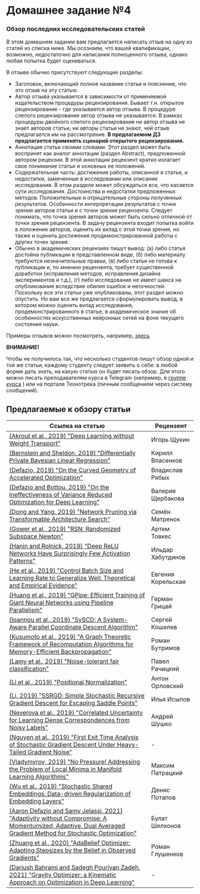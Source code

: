 # Домашнее задание №4
### Обзор последних исследовательских статей

В этом домашнем задании вам предлагается написать отзыв на одну из статей из списка ниже. Мы осознаем, что вашей квалификации, возможно, недостаточно для написания полноценного отзыва, однако любая попытка будет оцениваться.

В отзыве обычно присутствуют следующие разделы:

- Заголовок, включающий полное название статьи и пояснение, что это отзыв на эту статью.
- Автор отзыва указывается в зависимости от применяемой издательством процедуры рецензирования. Бывает т.н. открытое рецензирование - где указывается автор отзыва. В процедуре слепого рецензирования автор отзыва не указывается. В рамках процедуры двойного слепого рецензирования ни автор отзыва не знает авторов статьи, ни авторы статьи не знают, чей отзыв предлагается им на рассмотрение. **В предлагаемом ДЗ предлагается применять сценарий открытого рецензирования.**
- Аннотация статьи своими словами. Этот раздел может быть воспринят как аналог аннотации (раздел Abstract), предложенной автором рецензии. В этой аннотации рецензент кратко излагает свое понимание статьи и основных ее положений.
- Содержательная часть: достижения работы, описанной в статье, и недостатки, замеченные в исследовании или описании исследования. В этом разделе может обсуждаться все, что касается сути исследования. Достоинства и недостатки предложенных методов. Положительные и отрицательные стороны полученных результатов. Особенности интерпретации результатов с точки зрения авторов статьи и с точки зрения рецензента. Следует понимать, что точка зрения авторов может быть сильно отличной от точки зрения рецензента. В задачу рецензента входит попытка войти в положение авторов, оценить их вклад с этой точки зрения, но также и оценить достижения продемонстрированной работы с других точек зрения.
- Обычно в академических рецензиях пишут вывод: (а) либо статья достойна публикации в представленном виде, (б) либо материалу требуются незначительные правки, (в) либо статья не готова к публикации и, по мнению рецензента, требует существенной доработки (исправления методов, исправления дизайна экспериментов и т.д.), (г) либо исследование не имеет шанса на опубликование вследствие обилия ошибок и неточностей. Поскольку все эти статьи уже опубликованы, этот раздел можно опустить. Но вам все же предлагается сформулировать вывод, в котором можно оценить вклад исследования, продемонстрированного в статье, в академическое знание об особенностях искусственных нейронных сетей на фоне текущего состояния науки.

Примеры отзывов можно посмотреть, например, [здесь](https://openreview.net/search?term=neurips2019&group=NeurIPS.cc&content=all&source=forum&sort=cdate%3Adesc)

**ВНИМАНИЕ!**

Чтобы не получилось так, что несколько студентов пишут обзор одной и той же статьи, каждому студенту следует заявить о себе: в любой форме дать знать, на какую статью он будет писать обзор. Для этого можно писать преподавателям курса в Telegram (например, в [группе курса](https://t.me/joinchat/sc9NWs5V5I9hZWQy) ) или на портале Технотрека (личным сообщением через систему сообщений).


## Предлагаемые к обзору статьи

| Ссылка на статью | Рецензент |
| ----- | ---- |
| [(Akrout et al., 2019) "Deep Learning without Weight Transport"](http://papers.nips.cc/paper/8383-deep-learning-without-weight-transport) | Игорь Щукин |
| [(Bernstein and Sheldon, 2019) "Differentially Private Bayesian Linear Regression"](http://papers.nips.cc/paper/8343-differentially-private-bayesian-linear-regression) | Кирилл Власенков |
| [(Defazio, 2019) "On the Curved Geometry of Accelerated Optimization"](http://papers.nips.cc/paper/8453-on-the-curved-geometry-of-accelerated-optimization) | Владислав Рябых |
| [(Defazio and Bottou, 2019) "On the Ineffectiveness of Variance Reduced Optimization for Deep Learning"](http://papers.nips.cc/paper/8452-on-the-ineffectiveness-of-variance-reduced-optimization-for-deep-learning) | Валерия Щербакова |
| [(Dong and Yang, 2019) "Network Pruning via Transformable Architecture Search"](http://papers.nips.cc/paper/8364-network-pruning-via-transformable-architecture-search) | Семён Матренок |
| [(Gower et al., 2019) "RSN: Randomized Subspace Newton"](http://papers.nips.cc/paper/8351-rsn-randomized-subspace-newton) | Артем Товкес |
| [(Hanin and Rolnick, 2019) "Deep ReLU Networks Have Surprisingly Few Activation Patterns"](http://papers.nips.cc/paper/8328-deep-relu-networks-have-surprisingly-few-activation-patterns) | Ильдар Хабутдинов |
| [(He et al., 2019) "Control Batch Size and Learning Rate to Generalize Well: Theoretical and Empirical Evidence"](http://papers.nips.cc/paper/8398-control-batch-size-and-learning-rate-to-generalize-well-theoretical-and-empirical-evidence) | Евгения Корельская |
| [(Huang et al., 2019) "GPipe: Efficient Training of Giant Neural Networks using Pipeline Parallelism"](http://papers.nips.cc/paper/8305-gpipe-efficient-training-of-giant-neural-networks-using-pipeline-parallelism) | Герман Грицай |
| [(Ioannou et al., 2019) "SySCD: A System-Aware Parallel Coordinate Descent Algorithm"](http://papers.nips.cc/paper/8349-syscd-a-system-aware-parallel-coordinate-descent-algorithm) | Сергей Кошелев |
| [(Kusumoto et al., 2019) "A Graph Theoretic Framework of Recomputation Algorithms for Memory-Efficient Backpropagation"](http://papers.nips.cc/paper/8400-a-graph-theoretic-framework-of-recomputation-algorithms-for-memory-efficient-backpropagation) | Роман Бутримов |
| [(Lamy et al., 2019) "Noise-tolerant fair classification"](http://papers.nips.cc/paper/8322-noise-tolerant-fair-classification) | Павел Рачицкий |
| [(Li et al., 2019) "Positional Normalization"](http://papers.nips.cc/paper/8440-positional-normalization) | Антон Орловский |
| [(Li, 2019) "SSRGD: Simple Stochastic Recursive Gradient Descent for Escaping Saddle Points"](http://papers.nips.cc/paper/8431-ssrgd-simple-stochastic-recursive-gradient-descent-for-escaping-saddle-points) | Илья Исыпов |
| [(Neverova et al., 2019) "Correlated Uncertainty for Learning Dense Correspondences from Noisy Labels"](http://papers.nips.cc/paper/8378-correlated-uncertainty-for-learning-dense-correspondences-from-noisy-labels) | Андрей Шушко |
| [(Nguyen et al., 2019) "First Exit Time Analysis of Stochastic Gradient Descent Under Heavy-Tailed Gradient Noise"](http://papers.nips.cc/paper/8320-first-exit-time-analysis-of-stochastic-gradient-descent-under-heavy-tailed-gradient-noise) | - |
| [(Vladymyrov, 2019) "No Pressure! Addressing the Problem of Local Minima in Manifold Learning Algorithms"](http://papers.nips.cc/paper/8357-no-pressure-addressing-the-problem-of-local-minima-in-manifold-learning-algorithms) | Максим Патрацкий |
| [(Wu et al., 2019) "Stochastic Shared Embeddings: Data-driven Regularization of Embedding Layers"](http://papers.nips.cc/paper/8298-stochastic-shared-embeddings-data-driven-regularization-of-embedding-layers) | Денис Потапов |
| [(Aaron Defazio and Samy Jelassi, 2021) "Adaptivity without Compromise: A Momentumized, Adaptive, Dual Averaged Gradient Method for Stochastic Optimization"](https://arxiv.org/abs/2101.11075v2) | Булат Шелхонов |
| [(Zhuang et al., 2020) "AdaBelief Optimizer: Adapting Stepsizes by the Belief in Observed Gradients"](https://arxiv.org/abs/2010.07468) | Роман Глушенков |
| [(Dariush Bahrami and Sadegh Pouriyan Zadeh, 2021) "Gravity Optimizer: a Kinematic Approach on Optimization in Deep Learning"](https://arxiv.org/abs/2101.09192v1) | - |

